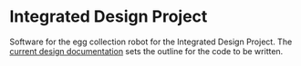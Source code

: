 # Integrated Design Project
Software for the egg collection robot for the Integrated Design Project. The [current design documentation](https://github.com/BrunoKM/integrated_design_project/wiki/Design-Documentation) sets the outline for the code to be written.
